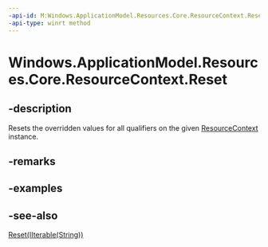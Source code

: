 ```yaml
---
-api-id: M:Windows.ApplicationModel.Resources.Core.ResourceContext.Reset
-api-type: winrt method
---
```


<!-- Method syntax
public void Reset()
-->

# Windows.ApplicationModel.Resources.Core.ResourceContext.Reset

## -description
Resets the overridden values for all qualifiers on the given [ResourceContext](resourcecontext.md) instance.

## -remarks

## -examples

## -see-also
[Reset(IIterable(String))](resourcecontext_reset_1866151571.md)